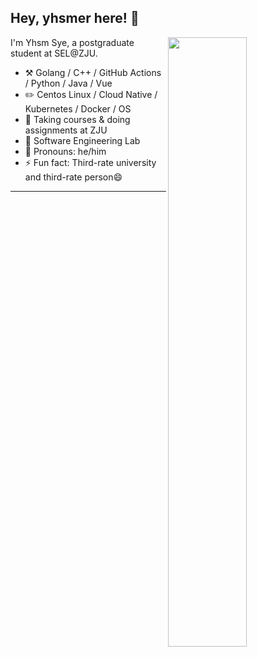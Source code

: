 ## Hey, yhsmer here! 👋

<img align="right" width="50%" src="https://github-readme-stats.vercel.app/api?username=yhsmer&theme=tokyonight&show_icons=true">

I'm Yhsm Sye, a postgraduate student at SEL@ZJU.

- ⚒️ Golang / C++ / GitHub Actions / Python / Java / Vue
- ✏️ Centos Linux / Cloud Native / Kubernetes / Docker / OS
- 🌱 Taking courses & doing assignments at ZJU
- 👯 Software Engineering Lab
- 👨 Pronouns: he/him
- ⚡ Fun fact: Third-rate university and third-rate person😄

---
